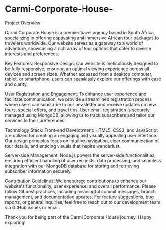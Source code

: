 # Carmi-Corporate-House-
Project Overview

Carmi Corporate House is a premier travel agency based in South Africa, specializing in offering captivating and immersive African tour packages to travelers worldwide. Our website serves as a gateway to a world of adventure, showcasing a rich array of tour options that cater to diverse interests and preferences.

Key Features:
Responsive Design: Our website is meticulously designed to be fully responsive, ensuring an optimal viewing experience across all devices and screen sizes. Whether accessed from a desktop computer, tablet, or smartphone, users can seamlessly explore our offerings with ease and clarity.

User Registration and Engagement: To enhance user experience and facilitate communication, we provide a streamlined registration process where users can subscribe to our newsletter and receive updates on new tours, special offers, and travel tips. User email registration is securely managed using MongoDB, allowing us to track subscribers and tailor our services to their preferences.

Technology Stack:
Front-end Development: HTML5, CSS3, and JavaScript are utilized for creating an engaging and visually appealing user interface. Our design principles focus on intuitive navigation, clear communication of tour details, and enticing visuals that inspire wanderlust.

Server-side Management: Node.js powers the server-side functionalities, ensuring efficient handling of user requests, data processing, and seamless integration with our MongoDB database for storing and retrieving subscriber information securely.

Contribution Guidelines:
We encourage contributions to enhance our website's functionality, user experience, and overall performance. Please follow Git best practices, including meaningful commit messages, branch management, and documentation updates. For feature suggestions, bug reports, or general inquiries, feel free to reach out to our development team via GitHub issues or email.

Thank you for being part of the Carmi Corporate House journey. Happy exploring!
